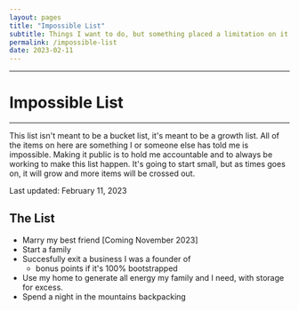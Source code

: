 ```yaml
---
layout: pages
title: "Impossible List"
subtitle: Things I want to do, but something placed a limitation on it.
permalink: /impossible-list
date: 2023-02-11
---
```

---

# Impossible List

---
This list isn't meant to be a bucket list, it's meant to be a growth list. All of the items on here are something I or someone else has told me is impossible. Making it public is to hold me accountable and to always be working to make this list happen. It's going to start small, but as times goes on, it will grow and more items will be crossed out.

Last updated: February 11, 2023

## The List

* Marry my best friend [Coming November 2023]
* Start a family
* Succesfully exit a business I was a founder of
  * bonus points if it's 100% bootstrapped
* Use my home to generate all energy my family and I need, with storage for excess.
* Spend a night in the mountains backpacking
